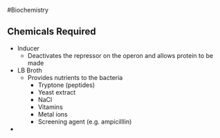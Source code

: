 #Biochemistry 
## Chemicals Required
* Inducer
	* Deactivates the repressor on the operon and allows protein to be made
* LB Broth
	* Provides nutrients to the bacteria
		* Tryptone (peptides)
		* Yeast extract
		* NaCl
		* Vitamins
		* Metal ions
		* Screening agent (e.g. ampicilllin)
* 